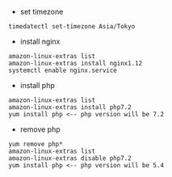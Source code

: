 - set timezone
```
timedatectl set-timezone Asia/Tokyo
```

- install nginx
```
amazon-linux-extras list
amazon-linux-extras install nginx1.12
systemctl enable nginx.service
```

- install php
```
amazon-linux-extras list
amazon-linux-extras install php7.2
yum install php <-- php version will be 7.2
```

- remove php
```
yum remove php*
amazon-linux-extras list
amazon-linux-extras disable php7.2
yum install php <-- php version will be 5.4
```
